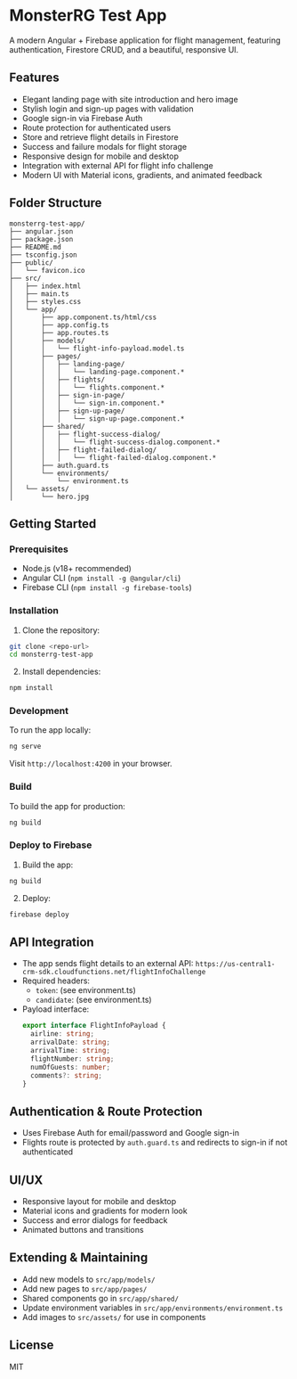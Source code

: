 
# MonsterRG Test App

A modern Angular + Firebase application for flight management, featuring authentication, Firestore CRUD, and a beautiful, responsive UI.

## Features
- Elegant landing page with site introduction and hero image
- Stylish login and sign-up pages with validation
- Google sign-in via Firebase Auth
- Route protection for authenticated users
- Store and retrieve flight details in Firestore
- Success and failure modals for flight storage
- Responsive design for mobile and desktop
- Integration with external API for flight info challenge
- Modern UI with Material icons, gradients, and animated feedback

## Folder Structure
```
monsterrg-test-app/
├── angular.json
├── package.json
├── README.md
├── tsconfig.json
├── public/
│   └── favicon.ico
├── src/
│   ├── index.html
│   ├── main.ts
│   ├── styles.css
│   └── app/
│       ├── app.component.ts/html/css
│       ├── app.config.ts
│       ├── app.routes.ts
│       ├── models/
│       │   └── flight-info-payload.model.ts
│       ├── pages/
│       │   ├── landing-page/
│       │   │   └── landing-page.component.*
│       │   ├── flights/
│       │   │   └── flights.component.*
│       │   ├── sign-in-page/
│       │   │   └── sign-in.component.*
│       │   ├── sign-up-page/
│       │   │   └── sign-up-page.component.*
│       ├── shared/
│       │   ├── flight-success-dialog/
│       │   │   └── flight-success-dialog.component.*
│       │   ├── flight-failed-dialog/
│       │   │   └── flight-failed-dialog.component.*
│       ├── auth.guard.ts
│       └── environments/
│           └── environment.ts
│   └── assets/
│       └── hero.jpg
```


## Getting Started
### Prerequisites
- Node.js (v18+ recommended)
- Angular CLI (`npm install -g @angular/cli`)
- Firebase CLI (`npm install -g firebase-tools`)

### Installation
1. Clone the repository:
  ```sh
  git clone <repo-url>
  cd monsterrg-test-app
  ```
2. Install dependencies:
  ```sh
  npm install
  ```

### Development
To run the app locally:
```sh
ng serve
```
Visit `http://localhost:4200` in your browser.

### Build
To build the app for production:
```sh
ng build
```

### Deploy to Firebase
1. Build the app:
  ```sh
  ng build
  ```
2. Deploy:
  ```sh
  firebase deploy
  ```


## API Integration
- The app sends flight details to an external API:
  `https://us-central1-crm-sdk.cloudfunctions.net/flightInfoChallenge`
- Required headers:
  - `token`: (see environment.ts)
  - `candidate`: (see environment.ts)
- Payload interface:
  ```typescript
  export interface FlightInfoPayload {
    airline: string;
    arrivalDate: string;
    arrivalTime: string;
    flightNumber: string;
    numOfGuests: number;
    comments?: string;
  }
  ```


## Authentication & Route Protection
- Uses Firebase Auth for email/password and Google sign-in
- Flights route is protected by `auth.guard.ts` and redirects to sign-in if not authenticated


## UI/UX
- Responsive layout for mobile and desktop
- Material icons and gradients for modern look
- Success and error dialogs for feedback
- Animated buttons and transitions


## Extending & Maintaining
- Add new models to `src/app/models/`
- Add new pages to `src/app/pages/`
- Shared components go in `src/app/shared/`
- Update environment variables in `src/app/environments/environment.ts`
- Add images to `src/assets/` for use in components

## License
MIT
